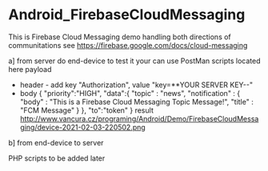 # Android_FirebaseCloudMessaging
This is Firebase Cloud Messaging demo handling both directions of communitations
see https://firebase.google.com/docs/cloud-messaging

a] from server do end-device
to test it your can use PostMan scripts located here
payload
- header - add key "Authorization", value "key=**YOUR SERVER KEY--"
- body
{
  "priority":"HIGH",
  "data":{
      "topic" : "news",
    "notification" : {
      "body" : "This is a Firebase Cloud Messaging Topic Message!",
      "title" : "FCM Message"
      }
  },
  "to":"token"
}
result http://www.vancura.cz/programing/Android/Demo/FirebaseCloudMessaging/device-2021-02-03-220502.png

b] from end-device to server

PHP scripts to be added later
